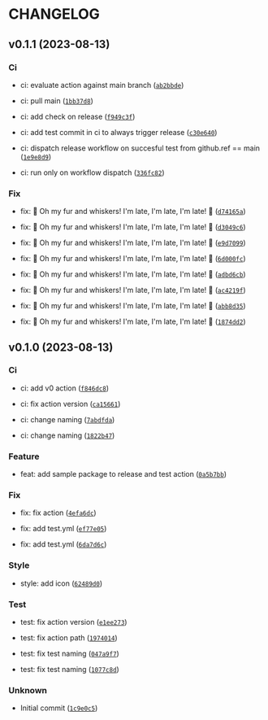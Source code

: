 # CHANGELOG



## v0.1.1 (2023-08-13)

### Ci

* ci: evaluate action against main branch ([`ab2bbde`](https://github.com/matteo4diani/poetry-semantic-release-test/commit/ab2bbde8a2a29ff45a042eaefd429d9116e199eb))

* ci: pull main ([`1bb37d8`](https://github.com/matteo4diani/poetry-semantic-release-test/commit/1bb37d8b26845d3361155ed24a9c628df35f0514))

* ci: add check on release ([`f949c3f`](https://github.com/matteo4diani/poetry-semantic-release-test/commit/f949c3f590287b109fedd950c85ee812c155988b))

* ci: add test commit in ci to always trigger release ([`c30e640`](https://github.com/matteo4diani/poetry-semantic-release-test/commit/c30e640aced99b79979063e5b9cefc6d1ef33134))

* ci: dispatch release workflow on succesful test from github.ref == main ([`1e9e8d9`](https://github.com/matteo4diani/poetry-semantic-release-test/commit/1e9e8d93ea0db54f75bfb8164c02de5a316ba1c6))

* ci: run only on workflow dispatch ([`336fc82`](https://github.com/matteo4diani/poetry-semantic-release-test/commit/336fc82c1a87dd21a3a41b7340bb0312882c0477))

### Fix

* fix: 🐰 Oh my fur and whiskers! I&#39;m late, I&#39;m late, I&#39;m late! 🐇 ([`d74165a`](https://github.com/matteo4diani/poetry-semantic-release-test/commit/d74165a97b02db405ca05a70d3c9ebde25e4eaa6))

* fix: 🐰 Oh my fur and whiskers! I&#39;m late, I&#39;m late, I&#39;m late! 🐇 ([`d3049c6`](https://github.com/matteo4diani/poetry-semantic-release-test/commit/d3049c6cd490760b44f512548097d2ca0bfd21b6))

* fix: 🐰 Oh my fur and whiskers! I&#39;m late, I&#39;m late, I&#39;m late! 🐇 ([`e9d7099`](https://github.com/matteo4diani/poetry-semantic-release-test/commit/e9d70992a5e865053d603c93a6b9a4644dfd3ac5))

* fix: 🐰 Oh my fur and whiskers! I&#39;m late, I&#39;m late, I&#39;m late! 🐇 ([`6d000fc`](https://github.com/matteo4diani/poetry-semantic-release-test/commit/6d000fc4cbee2decbfb2e4ff2169a26be23d2175))

* fix: 🐰 Oh my fur and whiskers! I&#39;m late, I&#39;m late, I&#39;m late! 🐇 ([`adbd6cb`](https://github.com/matteo4diani/poetry-semantic-release-test/commit/adbd6cb09093eb09277e3d8f1a35515c0eb1f500))

* fix: 🐰 Oh my fur and whiskers! I&#39;m late, I&#39;m late, I&#39;m late! 🐇 ([`ac4219f`](https://github.com/matteo4diani/poetry-semantic-release-test/commit/ac4219faf80e99e815bdb444ecd16f525ffc68c9))

* fix: 🐰 Oh my fur and whiskers! I&#39;m late, I&#39;m late, I&#39;m late! 🐇 ([`abb8d35`](https://github.com/matteo4diani/poetry-semantic-release-test/commit/abb8d350061c08ab4918c29988af76a4f2e2c1d9))

* fix: 🐰 Oh my fur and whiskers! I&#39;m late, I&#39;m late, I&#39;m late! 🐇 ([`1874dd2`](https://github.com/matteo4diani/poetry-semantic-release-test/commit/1874dd2559ebce5ccec68cc12e12f6eb53936074))


## v0.1.0 (2023-08-13)

### Ci

* ci: add v0 action ([`f846dc8`](https://github.com/matteo4diani/poetry-semantic-release-test/commit/f846dc810a032f1ef5db5a2ce7eb69108a42a6e6))

* ci: fix action version ([`ca15661`](https://github.com/matteo4diani/poetry-semantic-release-test/commit/ca15661e1bd54f6b52a3273de58340df59296c53))

* ci: change naming ([`7abdfda`](https://github.com/matteo4diani/poetry-semantic-release-test/commit/7abdfdaaa3e8e2ab61c9f54134c5653feeb63513))

* ci: change naming ([`1822b47`](https://github.com/matteo4diani/poetry-semantic-release-test/commit/1822b4789c5f859783fd89aeb7cb3aac2beeff61))

### Feature

* feat: add sample package to release and test action ([`0a5b7bb`](https://github.com/matteo4diani/poetry-semantic-release-test/commit/0a5b7bb64ddecef5696affe43d726b95afa677a0))

### Fix

* fix: fix action ([`4efa6dc`](https://github.com/matteo4diani/poetry-semantic-release-test/commit/4efa6dcf50033ff5654bb4017bfcecc2ae2a5753))

* fix: add test.yml ([`ef77e05`](https://github.com/matteo4diani/poetry-semantic-release-test/commit/ef77e05493646307d06c76bbb08342010321ef79))

* fix: add test.yml ([`6da7d6c`](https://github.com/matteo4diani/poetry-semantic-release-test/commit/6da7d6cf276afdb704c1794cbdc550f680859d1e))

### Style

* style: add icon ([`62489d0`](https://github.com/matteo4diani/poetry-semantic-release-test/commit/62489d018c07904c329b750c4c2571c7af286798))

### Test

* test: fix action version ([`e1ee273`](https://github.com/matteo4diani/poetry-semantic-release-test/commit/e1ee27314ed85223100d58b37eddd739842042a0))

* test: fix action path ([`1974014`](https://github.com/matteo4diani/poetry-semantic-release-test/commit/197401439c663cc207eb491619042100752353ab))

* test: fix test naming ([`047a9f7`](https://github.com/matteo4diani/poetry-semantic-release-test/commit/047a9f71bf88a685b84e2fbaa6daff68940ea3fb))

* test: fix test naming ([`1077c8d`](https://github.com/matteo4diani/poetry-semantic-release-test/commit/1077c8d105b4bb6b0e0b86eee308ab5926b2404d))

### Unknown

* Initial commit ([`1c9e0c5`](https://github.com/matteo4diani/poetry-semantic-release-test/commit/1c9e0c5ddd49cbf46090cf4d310bab59cb568567))
